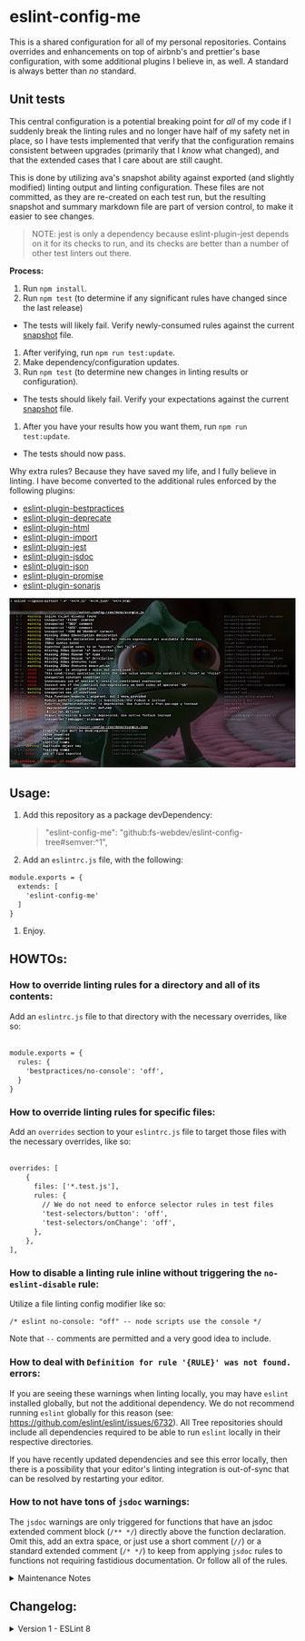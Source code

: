 # eslint-config-me

This is a shared configuration for all of my personal repositories. Contains overrides and enhancements on top of airbnb's and prettier's base configuration, with some additional plugins I believe in, as well. _A_ standard is always better than _no_ standard.

## Unit tests

This central configuration is a potential breaking point for _all_ of my code if I suddenly break the linting rules and no longer have half of my safety net in place, so I have tests implemented that verify that the configuration remains consistent between upgrades (primarily that I _know_ what changed), and that the extended cases that I care about are still caught. 

This is done by utilizing ava's snapshot ability against exported (and slightly modified) linting output and linting configuration. These files are not committed, as they are re-created on each test run, but the resulting snapshot and summary markdown file are part of version control, to make it easier to see changes.

> NOTE: jest is only a dependency because eslint-plugin-jest depends on it for its checks to run, and its checks are better than a number of other test linters out there.

**Process:**

1. Run `npm install`.
1. Run `npm test` (to determine if any significant rules have changed since the last release)
  - The tests will likely fail. Verify newly-consumed rules against the current [snapshot](/demo/test/snapshots/linting-config.test.js.md) file.
1. After verifying, run `npm run test:update`.
1. Make dependency/configuration updates.
1. Run `npm test` (to determine new changes in linting results or configuration).
  - The tests should likely fail. Verify your expectations against the current [snapshot](/demo/test/snapshots/linting-config.test.js.md) file.
1. After you have your results how you want them, run `npm run test:update`.
  - The tests should now pass.

<!--1. If you want see how your changes would impact a codebase, you can either `npm link` or copy+paste the contents of `local-linting-final-config.json` temporarily into the target `.eslintrc` file. LIES! npm link only works against a true npm module, and copying config without dependencies also does not work...
-->

Why extra rules? Because they have saved my life, and I fully believe in linting. I have become converted to the additional rules enforced by the following plugins:

 - [eslint-plugin-bestpractices](https://github.com/skye2k2/eslint-plugin-bestpractices)
 - [eslint-plugin-deprecate](https://github.com/AlexMost/eslint-plugin-deprecate)
 - [eslint-plugin-html](https://github.com/BenoitZugmeyer/eslint-plugin-html)
 - [eslint-plugin-import](https://github.com/import-js/eslint-plugin-import)
 - [eslint-plugin-jest](https://github.com/jest-community/eslint-plugin-jest)
 - [eslint-plugin-jsdoc](https://github.com/gajus/eslint-plugin-jsdoc)
 - [eslint-plugin-json](https://github.com/azeemba/eslint-plugin-json)
 - [eslint-plugin-promise](https://github.com/xjamundx/eslint-plugin-promise)
 - [eslint-plugin-sonarjs](https://github.com/SonarSource/eslint-plugin-sonarjs)

![alt text](demo/example-eslint-results.png "Example linting infractions for things the Tree team cares about")

## Usage:

 1. Add this repository as a package devDependency:

    > "eslint-config-me": "github:fs-webdev/eslint-config-tree#semver:^1",

 1. Add an `eslintrc.js` file, with the following:
<pre><code>module.exports = {
  extends: [
    'eslint-config-me'
  ]
}</code></pre>

 1. Enjoy.

## HOWTOs:

### How to override linting rules for a directory and all of its contents:

Add an `eslintrc.js` file to that directory with the necessary overrides, like so:

<pre><code>
module.exports = {
  rules: {
    'bestpractices/no-console': 'off',
  }
}</code></pre>

### How to override linting rules for specific files:

Add an `overrides` section to your `eslintrc.js` file to target those files with the necessary overrides, like so:

<pre><code>
overrides: [
	{
	  files: ['*.test.js'],
	  rules: {
		// We do not need to enforce selector rules in test files
	    'test-selectors/button': 'off',
	    'test-selectors/onChange': 'off',
	  },
	},
],
</code></pre>

### How to disable a linting rule inline without triggering the `no-eslint-disable` rule:

Utilize a file linting config modifier like so:

```
/* eslint no-console: "off" -- node scripts use the console */

```

Note that `--` comments are permitted and a very good idea to include.

<!--
DOES NOT CURRENTLY WORK, AND bestpractices/no-eslint-disable SHOULD PROBABLY BE MODIFIED TO TAKE THIS INTO ACCOUNT.
Or disable BOTH the desired rule and the no-eslint-disable rule:

```
// eslint-disable-next-line bestpractices/no-eslint-disable, no-console
```
-->

### How to deal with `Definition for rule '{RULE}' was not found.` errors:

If you are seeing these warnings when linting locally, you may have `eslint` installed globally, but not the additional dependency. We do not recommend running `eslint` globally for this reason (see: https://github.com/eslint/eslint/issues/6732). All Tree repositories should include all dependencies required to be able to run `eslint` locally in their respective directories.

If you have recently updated dependencies and see this error locally, then there is a possibility that your editor's linting integration is out-of-sync that can be resolved by restarting your editor.

### How to not have tons of `jsdoc` warnings:

The `jsdoc` warnings are only triggered for functions that have an jsdoc extended comment block (`/** */`) directly above the function declaration. Omit this, add an extra space, or just use a short comment (`//`) or a standard extended comment (`/* */`) to keep from applying `jsdoc` rules to functions not requiring fastidious documentation. Or follow all of the rules.

<details>
<summary>Maintenance Notes</summary>

## Testing/Updating:

Occasionally, there may be an update which breaks a rule in particular or linting in general. To this end, when running `npm test`, we output the current linting results to a text file, clean it up a little, and employ ava to run a snapshot comparison unit test to determine if our linting output has changed from the previous run.

If there has been a change (say you added a new rule, or there is a new valid violation triggered), you can update the snapshot via `npm run test:update`.

## Notes

- As noted in the `Testing/Updating` section, the only validation we do is to run linting against a file with a set of known failures. So we make sure to run `npm test` via a pre-push hook, and releases are automatically performed by a GitHub webhook.
- Ava's coverage reporting ends up reporting on `lint-output.js`, instead of `index.js`, which is unhelpful, and so is also not used.

</details>

## Changelog:

<details>
<summary>Version 1 - ESLint 8</summary>

- Create initial configuration
- Add eslint-plugin-bestpractices, eslint-plugin-deprecate, eslint-plugin-html, eslint-plugin-jsdoc, eslint-plugin-json, eslint-plugin-promise, eslint-plugin-sonarjs

</details>
